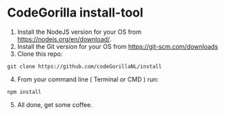 # CodeGorilla install-tool

  1. Install the NodeJS version for your OS from https://nodejs.org/en/download/.
  2. Install the Git version for your OS from https://git-scm.com/downloads
  3. Clone this repo: 
```
git clone https://github.com/codeGorillaNL/install
```
  4. From your command line ( Terminal or CMD ) run:
```
npm install
```
  5. All done, get some coffee. 
